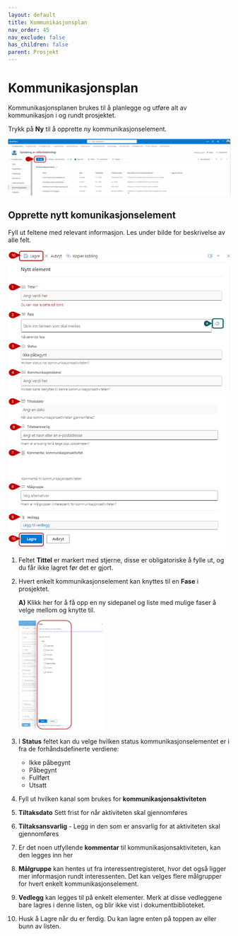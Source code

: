 ```yaml
---
layout: default
title: Kommunikasjonsplan
nav_order: 45
nav_exclude: false
has_children: false
parent: Prosjekt
---
```


# Kommunikasjonsplan

Kommunikasjonsplanen brukes til å planlegge og utføre alt av kommunikasjon i og rundt prosjektet.

Trykk på **Ny** til å opprette ny kommunikasjonselement. 

![](./media/45-Kommunikasjonsplan.png)



## Opprette nytt komunikasjonselement

Fyll ut feltene med relevant informasjon. Les under bilde for beskrivelse av alle felt.

![](./media/45-Kommunikasjonsplan-NyttElement1.png)
![](./media/45-Kommunikasjonsplan-NyttElement2.png)

1. Feltet **Tittel** er markert med stjerne, disse er obligatoriske å fylle ut, og du får ikke lagret før det er gjort.
2. Hvert enkelt kommunikasjonselement kan knyttes til en **Fase** i prosjektet.
   
     **A)** Klikk her for å få opp en ny sidepanel og liste med mulige faser å velge mellom og knytte til.
   
   <img src = "./media/45-Kommunikasjonsplan-Fase.png" width ="40%" height = " 20%">


3. I **Status** feltet kan du velge hvilken status kommunikasjonselementet er i fra de forhåndsdefinerte verdiene:
    - Ikke påbegynt
    - Påbegynt
    - Fullført
    - Utsatt
4. Fyll ut hvilken kanal som brukes for **kommunikasjonsaktiviteten**
5. **Tiltaksdato** Sett frist for når aktiviteten skal gjennomføres
6. **Tiltaksansvarlig** - Legg in den som er ansvarlig for at aktiviteten skal gjennomføres
7. Er det noen utfyllende **kommentar** til kommunikasjonsaktiviteten, kan den legges inn her
8. **Målgruppe** kan hentes ut fra interessentregisteret, hvor det også ligger mer informasjon rundt interessenten. Det kan velges flere målgrupper for hvert enkelt kommunikasjonselement.
9. **Vedlegg** kan legges til på enkelt elementer. Merk at disse vedleggene bare lagres i denne listen, og blir ikke vist i dokumentbiblioteket.
10. Husk å Lagre når du er ferdig. Du kan lagre enten på toppen av eller bunn av listen.


